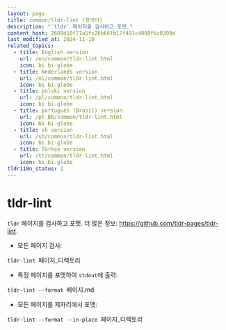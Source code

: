 ```yaml
---
layout: page
title: common/tldr-lint (한국어)
description: "`tldr` 페이지를 검사하고 포맷."
content_hash: 2689d10f71a5fc26b66fb17f491c4008f6c0399d
last_modified_at: 2024-11-10
related_topics:
  - title: English version
    url: /en/common/tldr-lint.html
    icon: bi bi-globe
  - title: Nederlands version
    url: /nl/common/tldr-lint.html
    icon: bi bi-globe
  - title: polski version
    url: /pl/common/tldr-lint.html
    icon: bi bi-globe
  - title: português (Brasil) version
    url: /pt_BR/common/tldr-lint.html
    icon: bi bi-globe
  - title: sh version
    url: /sh/common/tldr-lint.html
    icon: bi bi-globe
  - title: Türkçe version
    url: /tr/common/tldr-lint.html
    icon: bi bi-globe
tldri18n_status: 2
---
```

# tldr-lint

`tldr` 페이지를 검사하고 포맷.
더 많은 정보: <https://github.com/tldr-pages/tldr-lint>.

- 모든 페이지 검사:

`tldr-lint `<span class="tldr-var badge badge-pill bg-dark-lm bg-white-dm text-white-lm text-dark-dm font-weight-bold">페이지_디렉토리</span>

- 특정 페이지를 포맷하여 `stdout`에 출력:

`tldr-lint --format `<span class="tldr-var badge badge-pill bg-dark-lm bg-white-dm text-white-lm text-dark-dm font-weight-bold">페이지.md</span>

- 모든 페이지를 제자리에서 포맷:

`tldr-lint --format --in-place `<span class="tldr-var badge badge-pill bg-dark-lm bg-white-dm text-white-lm text-dark-dm font-weight-bold">페이지_디렉토리</span>
